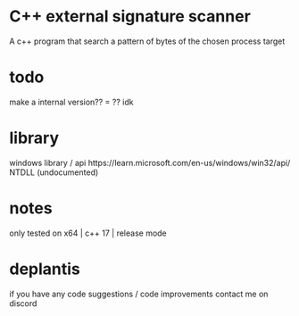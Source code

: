 # C++ external signature scanner
A c++ program that search a pattern of bytes of the chosen process target

# todo 
make a internal version?? = ?? idk

# library
  </td>
  <td>
    <p>windows library / api https://learn.microsoft.com/en-us/windows/win32/api/<br />   
     NTDLL (undocumented)</p>
  </td>
</tr>

# notes 
only tested on x64 | c++ 17 | release mode 

# deplantis
if you have any code suggestions / code improvements contact me on discord
